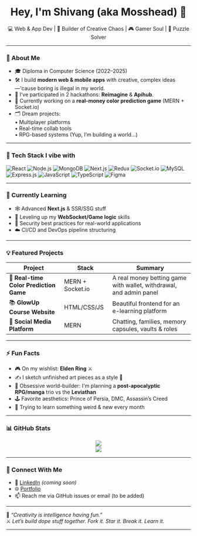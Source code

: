 <!-- Profile README for Mosshead -->

<h1 align="center">Hey, I'm Shivang (aka Mosshead) 👋</h1>

<p align="center">
  💻 Web & App Dev | 🧠 Builder of Creative Chaos | 🎮 Gamer Soul | 🧩 Puzzle Solver
</p>

---

### 🧩 About Me

- 🎓 Diploma in Computer Science (2022–2025)
- 🛠️ I build **modern web & mobile apps** with creative, complex ideas—'cause boring is illegal in my world.
- 🚀 I’ve participated in 2 hackathons: **Reimagine** & **Apihub**.
- 🎯 Currently working on a **real-money color prediction game** (MERN + Socket.io)
- 🗂️ Dream projects:  
  • Multiplayer platforms  
  • Real-time collab tools  
  • RPG-based systems (Yup, I’m building a world...)

---

### 🧠 Tech Stack I vibe with

![React](https://img.shields.io/badge/-React-61DAFB?style=flat&logo=react&logoColor=black)
![Node.js](https://img.shields.io/badge/-Node.js-339933?style=flat&logo=node.js&logoColor=white)
![MongoDB](https://img.shields.io/badge/-MongoDB-47A248?style=flat&logo=mongodb&logoColor=white)
![Next.js](https://img.shields.io/badge/-Next.js-000000?style=flat&logo=next.js)
![Redux](https://img.shields.io/badge/-Redux-764ABC?style=flat&logo=redux&logoColor=white)
![Socket.io](https://img.shields.io/badge/-Socket.io-010101?style=flat&logo=socket.io&logoColor=white)
![MySQL](https://img.shields.io/badge/-MySQL-00758F?style=flat&logo=mysql&logoColor=white)
![Express.js](https://img.shields.io/badge/-Express.js-000000?style=flat&logo=express&logoColor=white)
![JavaScript](https://img.shields.io/badge/-JavaScript-F7DF1E?style=flat&logo=javascript&logoColor=black)
![TypeScript](https://img.shields.io/badge/-TypeScript-3178C6?style=flat&logo=typescript&logoColor=white)
![Figma](https://img.shields.io/badge/-Figma-F24E1E?style=flat&logo=figma&logoColor=white)

---

### 🌱 Currently Learning

- 🕸️ Advanced **Next.js** & SSR/SSG stuff  
- 🧠 Leveling up my **WebSocket/Game logic** skills  
- 🔐 Security best practices for real-world applications  
- ☁️ CI/CD and DevOps pipeline structuring

---

### 💡 Featured Projects

| Project | Stack | Summary |
|--------|-------|---------|
| 🎨 **Real-time Color Prediction Game** | MERN + Socket.io | A real money betting game with wallet, withdrawal, and admin panel |
| 📚 **GlowUp Course Website** | HTML/CSS/JS | Beautiful frontend for an e-learning platform |
| 💬 **Social Media Platform** | MERN | Chatting, families, memory capsules, vaults & roles |

---

### ⚡ Fun Facts

- 🎮 On my wishlist: **Elden Ring** ⚔️  
- ✍️ I sketch unfinished art pieces as a style 🎨  
- 🧠 Obsessive world-builder: I'm planning a **post-apocalyptic RPG/manga** trio vs the **Leviathan**  
- 🕹️ Favorite aesthetics: Prince of Persia, DMC, Assassin’s Creed  
- 🧪 Trying to learn something weird & new every month

---

### 📊 GitHub Stats

<p align="center">
  <img src="https://github-readme-streak-stats.herokuapp.com?user=Mosshead&theme=tokyonight&hide_border=true" />
  <br />
  <img src="https://github-readme-stats.vercel.app/api?username=Mosshead&show_icons=true&theme=radical&hide_border=true" />
</p>

---

### 🔗 Connect With Me

- 💼 [LinkedIn](https://www.linkedin.com/in/shivang-pandey-02260a2b4/) *(coming soon)*
- 🌐 [Portfolio](https://mosshead.vercel.app/) 
- 📫 Reach me via GitHub issues or email (to be added)

---

🧠 *“Creativity is intelligence having fun.”*  
⚔️ *Let’s build dope stuff together. Fork it. Star it. Break it. Learn it.*

---

